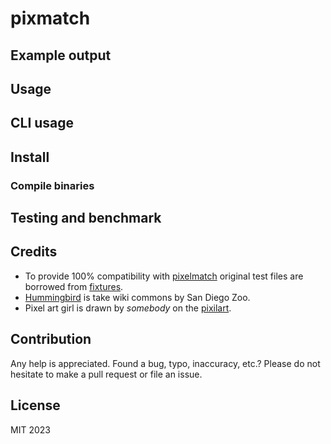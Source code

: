 # pixmatch

## Example output

## Usage

## CLI usage

## Install

### Compile binaries

## Testing and benchmark

## Credits

* To provide 100% compatibility with [pixelmatch](https://github.com/mapbox/pixelmatch) original test files are borrowed from [fixtures](https://github.com/mapbox/pixelmatch/tree/main/test/fixtures).
* [Hummingbird](https://commons.wikimedia.org/wiki/File:Hummingbird.jpg) is take wiki commons by San Diego Zoo.
* Pixel art girl is drawn by *somebody* on the [pixilart](https://www.pixilart.com/draw/16x16-6ec491154b5c687).

## Contribution

Any help is appreciated. Found a bug, typo, inaccuracy, etc.? Please do not
hesitate to make a pull request or file an issue.

## License

MIT 2023

